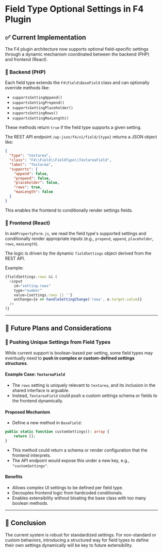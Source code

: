 
# Field Type Optional Settings in F4 Plugin

## ✅ Current Implementation

The F4 plugin architecture now supports optional field-specific settings through a dynamic mechanism coordinated between the backend (PHP) and frontend (React).

### 🧱 Backend (PHP)
Each field type extends the `F4\Field\BaseField` class and can optionally override methods like:
- `supportsSettingAppend()`
- `supportsSettingPrepend()`
- `supportsSettingPlaceholder()`
- `supportsSettingRows()`
- `supportsSettingMaxLength()`

These methods return `true` if the field type supports a given setting.

The REST API endpoint `/wp-json/f4/v1/field/{type}` returns a JSON object like:

```json
{
  "type": "textarea",
  "class": "F4\\Field\\FieldType\\TextareaField",
  "label": "Textarea",
  "supports": {
    "append": false,
    "prepend": false,
    "placeholder": false,
    "rows": true,
    "maxLength": false
  }
}
```

This enables the frontend to conditionally render settings fields.

### 🎨 Frontend (React)
In `AddPropertyForm.js`, we read the field type's supported settings and conditionally render appropriate inputs (e.g., `prepend`, `append`, `placeholder`, `rows`, `maxLength`).

The logic is driven by the dynamic `fieldSettings` object derived from the REST API.

Example:
```js
{fieldSettings.rows && (
  <input
    id="setting-rows"
    type="number"
    value={settings.rows || ''}
    onChange={e => handleSettingChange('rows', e.target.value)}
  />
)}
```

---

## 🔮 Future Plans and Considerations

### 🧠 Pushing Unique Settings from Field Types
While current support is boolean-based per setting, some field types may eventually need to **push in complex or custom-defined settings structures**.

#### Example Case: `TextareaField`
- The `rows` setting is uniquely relevant to `textarea`, and its inclusion in the shared interface is arguable.
- Instead, `TextareaField` could push a custom settings schema or fields to the frontend dynamically.

#### Proposed Mechanism
- Define a new method in `BaseField`:
```php
public static function customSettings(): array {
    return [];
}
```
- This method could return a schema or render configuration that the frontend interprets.
- The API endpoint would expose this under a new key, e.g., `"customSettings"`.

#### Benefits
- Allows complex UI settings to be defined per field type.
- Decouples frontend logic from hardcoded conditionals.
- Enables extensibility without bloating the base class with too many boolean methods.

---

## 🧩 Conclusion
The current system is robust for standardized settings. For non-standard or custom behaviors, introducing a structured way for field types to define their own settings dynamically will be key to future extensibility.
